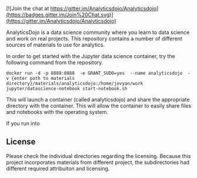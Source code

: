 

[![Join the chat at https://gitter.im/Analyticsdojo/Analyticsdojo](https://badges.gitter.im/Join%20Chat.svg)](https://gitter.im/Analyticsdojo/Analyticsdojo)

AnalyticsDojo is a data science community where you learn to data science and work on real projects. This repository contains a number of different sources of materials to use for analytics.

In order to get started with the Jupyter data science container, try the following command from the repository.  

```
docker run -d -p 8888:8888  -e GRANT_SUDO=yes  --name analyticsdojo  -v {enter path to materials directory}/materials/analyticsdojo:/home/jovyan/work jupyter/datascience-notebook start-notebook.sh
```
This will launch a container (called analyticsdojo) and share the appropriate directory with the container.  This will allow the container to easily share files and notebooks with the operating system.

If you run into 


License
-------
Please check the individual directories regarding the licensing.  Because this project incorporates materials from different project, the subdirectories had different required attribuiton and licensing. 
